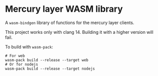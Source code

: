 # Mercury layer WASM library

A `wasm-bindgen` library of functions for the mercury layer clients.

This project works only with clang 14.
Building it with a higher version will fail.

To build with `wasm-pack`:

```
# For web
wasm-pack build --release --target web
# Or for nodejs
wasm-pack build --release --target nodejs
```